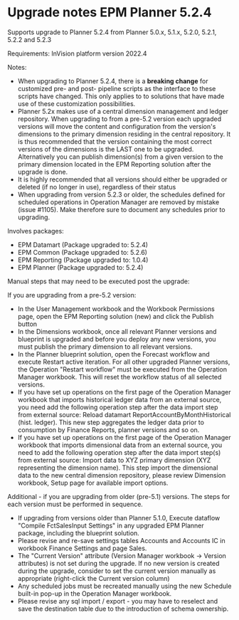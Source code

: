# Upgrade notes EPM Planner 5.2.4

Supports upgrade to Planner 5.2.4 from Planner 5.0.x, 5.1.x, 5.2.0, 5.2.1, 5.2.2 and 5.2.3

Requirements:
InVision platform version 2022.4

Notes:
- When upgrading to Planner 5.2.4, there is a **breaking change** for customized pre- and post- pipeline scripts as the interface to these scripts have changed. This only applies to to solutions that have made use of these customization possibilities.
- Planner 5.2x makes use of a central dimension management and ledger repository. When upgrading to from a pre-5.2 version each upgraded versions will move the content and configuration from the version's dimensions to the primary dimension residing in the central repository.
It is thus recommended that the version containing the most correct versions of the dimensions is the LAST one to be upgraded. Alternatively you can publish dimension(s) from a given version to the primary dimension located in the EPM Reporting solution after the upgrade is done.
- It is highly recommended that all versions should either be upgraded or deleted (if no longer in use), regardless of their status
- When upgrading from version 5.2.3 or older, the schedules defined for scheduled operations in Operation Manager are removed by mistake (issue #1105). Make therefore sure to document any schedules prior to upgrading.

Involves packages:
- EPM Datamart (Package upgraded to: 5.2.4)
- EPM Common (Package upgraded to: 5.2.6)
- EPM Reporting (Package upgraded to: 1.0.4)
- EPM Planner (Package upgraded to: 5.2.4)

Manual steps that may need to be executed post the upgrade:

If you are upgrading from a pre-5.2 version:
- In the User Management workbook and the Workbook Permissions page, open the EPM Reporting solution (new) and click the Publish button
- In the Dimensions workbook, once all relevant Planner versions and blueprint is upgraded and before you deploy any new versions, you must publish the primary dimension to all relevant versions.
- In the Planner blueprint solution, open the Forecast workflow and execute Restart active iteration. For all other upgraded Planner versions, the Operation "Restart workflow" must be executed from the Operation Manager workbook. This will reset the workflow status of all selected versions.
- If you have set up operations on the first page of the Operation Manager workbook that imports historical ledger data from an external source, you need add the following operation step after the data import step from external source: Reload datamart ReportAccountByMonthHistorical (hist. ledger). This new step aggregates the ledger data prior to consumption by Finance Reports, planner versions and so on.
- If you have set up operations on the first page of the Operation Manager workbook that imports dimensional data from an external source, you need to add the following operation step after the data import step(s) from external source: Import data to XYZ primary dimension (XYZ representing the dimension name). This step import the dimensional data to the new central dimension repository, please review Dimension workbook, Setup page for available import options.

Additional - if you are upgrading from older (pre-5.1) versions. The steps for each version must be performed in sequence.
- If upgrading from versions older than Planner 5.1.0, Execute dataflow "Compile FctSalesInput Settings" in any upgraded EPM Planner package, including the blueprint solution.
- Please revise and re-save settings tables Accounts and Accounts IC in workbook Finance Settings and page Sales.
- The "Current Version" attribute (Version Manager workbook -> Version attributes) is not set during the upgrade. If no new version is created during the upgrade, consider to set the current version manually as appropriate (right-click the Current version column)
- Any scheduled jobs must be recreated manually using the new Schedule built-in pop-up in the Operation Manager workbook.
- Please revise any sql import / export - you may have to reselect and save the destination table due to the introduction of schema ownership.

